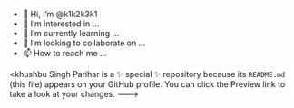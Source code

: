 - 👋 Hi, I’m @k1k2k3k1
- 👀 I’m interested in ...
- 🌱 I’m currently learning ...
- 💞️ I’m looking to collaborate on ...
- 📫 How to reach me ...

<khushbu Singh Parihar  is a ✨ special ✨ repository because its `README.md` (this file) appears on your GitHub profile.
You can click the Preview link to take a look at your changes.
--->
